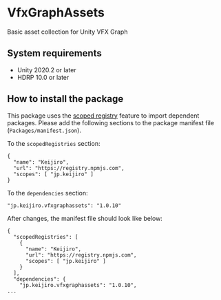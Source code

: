 VfxGraphAssets
==============

Basic asset collection for Unity VFX Graph

System requirements
-------------------

- Unity 2020.2 or later
- HDRP 10.0 or later

How to install the package
--------------------------

This package uses the [scoped registry] feature to import dependent packages.
Please add the following sections to the package manifest file
(`Packages/manifest.json`).

To the `scopedRegistries` section:

```
{
  "name": "Keijiro",
  "url": "https://registry.npmjs.com",
  "scopes": [ "jp.keijiro" ]
}
```

To the `dependencies` section:

```
"jp.keijiro.vfxgraphassets": "1.0.10"
```

After changes, the manifest file should look like below:

```
{
  "scopedRegistries": [
    {
      "name": "Keijiro",
      "url": "https://registry.npmjs.com",
      "scopes": [ "jp.keijiro" ]
    }
  ],
  "dependencies": {
    "jp.keijiro.vfxgraphassets": "1.0.10",
...
```

[scoped registry]: https://docs.unity3d.com/Manual/upm-scoped.html
